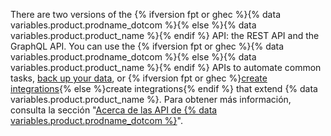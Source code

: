 There are two versions of the {% ifversion fpt or ghec %}{% data variables.product.prodname_dotcom %}{% else %}{% data variables.product.product_name %}{% endif %} API: the REST API and the GraphQL API. You can use the {% ifversion fpt or ghec %}{% data variables.product.prodname_dotcom %}{% else %}{% data variables.product.product_name %}{% endif %} APIs to automate common tasks, [back up your data](/github/creating-cloning-and-archiving-repositories/archiving-a-github-repository/backing-up-a-repository), or {% ifversion fpt or ghec %}[create integrations](/github/customizing-your-github-workflow/exploring-integrations/about-integrations){% else %}create integrations{% endif %} that extend {% data variables.product.product_name %}. Para obtener más información, consulta la sección "[Acerca de las API de {% data variables.product.prodname_dotcom %}](/developers/overview/about-githubs-apis)".
